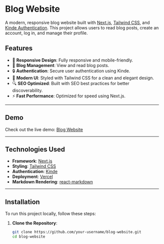 # Blog Website

A modern, responsive blog website built with [Next.js](https://nextjs.org/), [Tailwind CSS](https://tailwindcss.com/), and [Kinde Authentication](https://kinde.com/). This project allows users to read blog posts, create an account, log in, and manage their profile.

## Features

- 🌟 **Responsive Design**: Fully responsive and mobile-friendly.
- 📝 **Blog Management**: View and read blog posts.
- 🔒 **Authentication**: Secure user authentication using Kinde.
- 🎨 **Modern UI**: Styled with Tailwind CSS for a clean and elegant design.
- 🔍 **SEO Optimized**: Built with SEO best practices for better discoverability.
- ⚡ **Fast Performance**: Optimized for speed using Next.js.

---

## Demo

Check out the live demo: [Blog Website](https://your-demo-link-here.com)

---

## Technologies Used

- **Framework**: [Next.js](https://nextjs.org/)
- **Styling**: [Tailwind CSS](https://tailwindcss.com/)
- **Authentication**: [Kinde](https://kinde.com/)
- **Deployment**: [Vercel](https://vercel.com/)
- **Markdown Rendering**: [react-markdown](https://github.com/remarkjs/react-markdown)

---

## Installation

To run this project locally, follow these steps:

1. **Clone the Repository**:
   ```bash
   git clone https://github.com/your-username/blog-website.git
   cd blog-website

